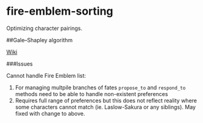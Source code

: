 # fire-emblem-sorting
Optimizing character pairings.


##Gale–Shapley algorithm

<a href = "https://en.wikipedia.org/wiki/Stable_marriage_problem">Wiki</a>

###Issues

Cannot handle Fire Emblem list:

  1) For managing  multpile branches of fates <code>propose_to</code> and <code>respond_to</code> methods need to be able to handle non-existent preferences
  2) Requires full range of preferences but this does not reflect reality where some characters cannot match (ie. Laslow-Sakura or any siblings). May fixed with change to above.
